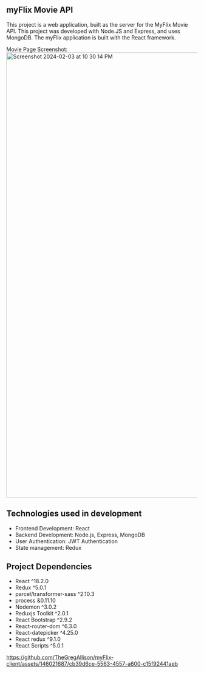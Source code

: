 ## myFlix Movie API

This project is a web application, built as the server for the MyFlix Movie API. This project was developed with Node.JS and Express, and uses MongoDB. The myFlix application is built with the React framework.

Movie Page Screenshot: <br />
<img width="1174" alt="Screenshot 2024-02-03 at 10 30 14 PM" src="https://github.com/TheGregAllison/myFlix-client/assets/146021687/cb39d6ce-5563-4557-a600-c15f92441aeb">

## Technologies used in development

- Frontend Development: React
- Backend Development: Node.js, Express, MongoDB
- User Authentication: JWT Authentication
- State management: Redux

## Project Dependencies

- React ^18.2.0
- Redux ^5.0.1
- parcel/transformer-sass ^2.10.3
- process &0.11.10
- Nodemon ^3.0.2
- Reduxjs Toolkit ^2.0.1
- React Bootstrap ^2.9.2
- React-router-dom ^6.3.0
- React-datepicker ^4.25.0
- React redux ^9.1.0
- React Scripts ^5.0.1

https://github.com/TheGregAllison/myFlix-client/assets/146021687/cb39d6ce-5563-4557-a600-c15f92441aeb
